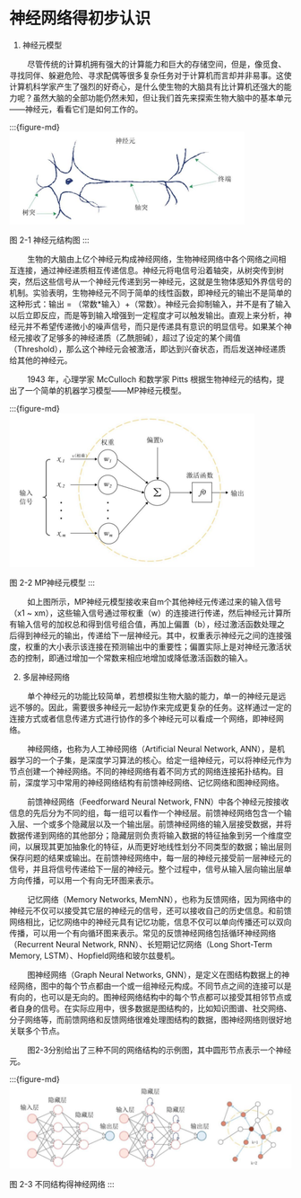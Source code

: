 # 神经网络得初步认识

1. 神经元模型

&ensp;&ensp;&ensp;&ensp;
尽管传统的计算机拥有强大的计算能力和巨大的存储空间，但是，像觅食、寻找同伴、躲避危险、寻求配偶等很多复杂任务对于计算机而言却并非易事。这使计算机科学家产生了强烈的好奇心，是什么使生物的大脑具有比计算机还强大的能力呢？虽然大脑的全部功能仍然未知，但让我们首先来探索生物大脑中的基本单元——神经元，看看它们是如何工作的。

:::{figure-md}
<img src="../../_static/2/2.1/2-1.png" alt="图 2-1 神经元结构图" >

图 2-1 神经元结构图
:::

&ensp;&ensp;&ensp;&ensp;
生物的大脑由上亿个神经元构成神经网络，生物神经网络中各个网络之间相互连接，通过神经递质相互传递信息。神经元将电信号沿着轴突，从树突传到树突，然后这些信号从一个神经元传递到另一神经元，这就是生物体感知外界信号的机制。实验表明，生物神经元不同于简单的线性函数，即神经元的输出不是简单的这种形式：输出 = （常数*输入）+（常数）。神经元会抑制输入，并不是有了输入以后立即反应，而是等到输入增强到一定程度才可以触发输出。直观上来分析，神经元并不希望传递微小的噪声信号，而只是传递具有意识的明显信号。如果某个神经元接收了足够多的神经递质（乙酰胆碱），超过了设定的某个阈值（Threshold），那么这个神经元会被激活，即达到兴奋状态，而后发送神经递质给其他的神经元。

&ensp;&ensp;&ensp;&ensp;
1943 年，心理学家 McCulloch 和数学家 Pitts 根据生物神经元的结构，提出了一个简单的机器学习模型——MP神经元模型。

:::{figure-md}
<img src="../../_static/2/2.1/2-2.png" alt="图 2-2 MP神经元模型">

图 2-2 MP神经元模型
:::

&ensp;&ensp;&ensp;&ensp;
如上图所示，MP神经元模型接收来自m个其他神经元传递过来的输入信号（x1 ~ xm），这些输入信号通过带权重（w）的连接进行传递，然后神经元计算所有输入信号的加权总和得到信号组合值，再加上偏置（b），经过激活函数处理之后得到神经元的输出，传递给下一层神经元。其中，权重表示神经元之间的连接强度，权重的大小表示该连接在预测输出中的重要性；偏置实际上是对神经元激活状态的控制，即通过增加一个常数来相应地增加或降低激活函数的输入。

2. 多层神经网络

&ensp;&ensp;&ensp;&ensp;
单个神经元的功能比较简单，若想模拟生物大脑的能力，单一的神经元是远远不够的。因此，需要很多神经元一起协作来完成更复杂的任务。这样通过一定的连接方式或者信息传递方式进行协作的多个神经元可以看成一个网络，即神经网络。

&ensp;&ensp;&ensp;&ensp;
神经网络，也称为人工神经网络（Artificial Neural Network, ANN），是机器学习的一个子集，是深度学习算法的核心。给定一组神经元，可以将神经元作为节点创建一个神经网络。不同的神经网络有着不同方式的网络连接拓扑结构。目前，深度学习中常用的神经网络结构有前馈神经网络、记忆网络和图神经网络。

&ensp;&ensp;&ensp;&ensp;
前馈神经网络（Feedforward Neural Network, FNN）中各个神经元按接收信息的先后分为不同的组，每一组可以看作一个神经层。前馈神经网络包含一个输入层、一个或多个隐藏层以及一个输出层。前馈神经网络的输入层接受数据，并将数据传递到网络的其他部分；隐藏层则负责将输入数据的特征抽象到另一个维度空间，以展现其更加抽象化的特征，从而更好地线性划分不同类型的数据；输出层则保存问题的结果或输出。在前馈神经网络中，每一层的神经元接受前一层神经元的信号，并且将信号传递给下一层的神经元。整个过程中，信号从输入层向输出层单方向传播，可以用一个有向无环图来表示。

&ensp;&ensp;&ensp;&ensp;
记忆网络（Memory Networks, MemNN），也称为反馈网络，因为网络中的神经元不仅可以接受其它层的神经元的信号，还可以接收自己的历史信息。和前馈网络相比，记忆网络中的神经元具有记忆功能，信息不仅可以单向传播还可以双向传播，可以用一个有向循环图来表示。常见的反馈神经网络包括循环神经网络（Recurrent Neural Network, RNN）、长短期记忆网络（Long Short-Term Memory, LSTM）、Hopfield网络和玻尔兹曼机。

&ensp;&ensp;&ensp;&ensp;
图神经网络（Graph Neural Networks, GNN），是定义在图结构数据上的神经网络，图中的每个节点都由一个或一组神经元构成。不同节点之间的连接可以是有向的，也可以是无向的。图神经网络结构中的每个节点都可以接受其相邻节点或者自身的信号。在实际应用中，很多数据是图结构的，比如知识图谱、社交网络、分子网络等，而前馈网络和反馈网络很难处理图结构的数据，图神经网络则很好地关联多个节点。

&ensp;&ensp;&ensp;&ensp;
图2-3分别给出了三种不同的网络结构的示例图，其中圆形节点表示一个神经元。

:::{figure-md}
<img src="../../_static/2/2.1/2-3.png" alt="图 2-3 不同结构得神经网络">

图 2-3 不同结构得神经网络
:::
